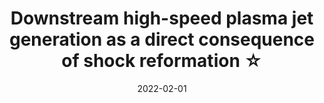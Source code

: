 ---
title: "Downstream high-speed plasma jet generation as a direct consequence of shock reformation ☆"
collection: publications
permalink: /publication/2022-raptis
date: 2022-02-01
venue: 'Nature Communications'
paperurl: 'http://savvasraptis.github.io/publications'
link: 'http://savvasraptis.github.io/publications'
citation: '<b>Raptis, S.</b>, Karlsson, T., Vaivads, A., Lindberg, M., Johlander, A., & Trollvik, H. (2022). On the variability of magnetosheath jet kinetic structure and plasma properties. Geophysical Research Letters, (<b>under review</b>)'
---